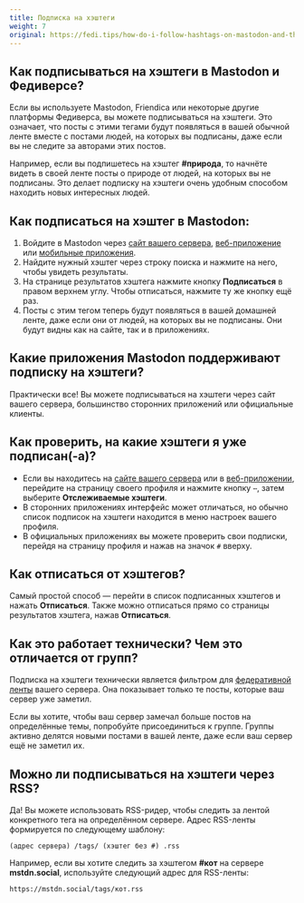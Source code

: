 ```yaml
---
title: Подписка на хэштеги
weight: 7
original: https://fedi.tips/how-do-i-follow-hashtags-on-mastodon-and-the-fediverse
---
```


## Как подписываться на хэштеги в Mastodon и Федиверсе?

Если вы используете Mastodon, Friendica или некоторые другие платформы Федиверса, вы можете подписываться на хэштеги. Это означает, что посты с этими тегами будут появляться в вашей обычной ленте вместе с постами людей, на которых вы подписаны, даже если вы не следите за авторами этих постов.

Например, если вы подпишетесь на хэштег **#природа**, то начнёте видеть в своей
ленте посты о природе от людей, на которых вы не подписаны. Это делает подписку
на хэштеги очень удобным способом находить новых интересных людей.

## Как подписаться на хэштег в Mastodon:

1. Войдите в Mastodon через [сайт вашего сервера][сайт сервера],
[веб-приложение] или [мобильные приложения](/quick-start/choose-an-app).
2. Найдите нужный хэштег через строку поиска и нажмите на него, чтобы увидеть результаты.
3. На странице результатов хэштега нажмите кнопку **Подписаться** в правом верхнем углу. Чтобы отписаться, нажмите ту же кнопку ещё раз.
4. Посты с этим тегом теперь будут появляться в вашей домашней ленте, даже если они от людей, на которых вы не подписаны. Они будут видны как на сайте, так и в приложениях.

[сайт сервера]: /quick-start/using-server-site
[веб-приложение]: /quick-start/using-web-app

## Какие приложения Mastodon поддерживают подписку на хэштеги?

Практически все! Вы можете подписываться на хэштеги через сайт вашего сервера, большинство сторонних приложений или официальные клиенты.

## Как проверить, на какие хэштеги я уже подписан(-а)?

- Если вы находитесь на [сайте вашего сервера][сайт сервера] или в
[веб-приложении][веб-приложение], перейдите на страницу своего профиля и
нажмите кнопку `⋯`, затем выберите **Отслеживаемые хэштеги**.
- В сторонних приложениях интерфейс может отличаться, но обычно список подписок на хэштеги находится в меню настроек вашего профиля.
- В официальных приложениях вы можете проверить свои подписки, перейдя на страницу профиля и нажав на значок `#` вверху.

## Как отписаться от хэштегов?

Самый простой способ — перейти в список подписанных хэштегов и нажать **Отписаться**. Также можно отписаться прямо со страницы результатов хэштега, нажав **Отписаться**.

## Как это работает технически? Чем это отличается от групп?

Подписка на хэштеги технически является фильтром для [федеративной ленты] вашего
сервера. Она показывает только те посты, которые ваш сервер уже заметил.

<!--todo: перевести страницу и заменить ссылку-->
[федеративной ленты]: https://fedi.tips/what-are-the-local-federated-home-timelines-how-do-i-stop-them-scrolling-too-quickly

Если вы хотите, чтобы ваш сервер замечал больше постов на определённые темы, попробуйте присоединиться к группе. Группы активно делятся новыми постами в вашей ленте, даже если ваш сервер ещё не заметил их.

## Можно ли подписываться на хэштеги через RSS?

Да! Вы можете использовать RSS-ридер, чтобы следить за лентой конкретного тега на определённом сервере. Адрес RSS-ленты формируется по следующему шаблону:

```(адрес сервера) /tags/ (хэштег без #) .rss```

Например, если вы хотите следить за хэштегом **#кот** на сервере
**mstdn.social**, используйте следующий адрес для RSS-ленты:

`https://mstdn.social/tags/кот.rss`
